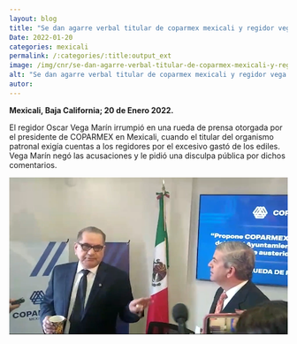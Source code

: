 ```yaml
---
layout: blog
title: "Se dan agarre verbal titular de coparmex mexicali y regidor vega marín"
Date: 2022-01-20
categories: mexicali
permalink: /:categories/:title:output_ext
image: /img/cnr/se-dan-agarre-verbal-titular-de-coparmex-mexicali-y-regidor-vega-marin.png
alt: "Se dan agarre verbal titular de coparmex mexicali y regidor vega marín"
autor:
---
```


**Mexicali, Baja California; 20 de Enero 2022.** 

El regidor Oscar Vega Marín irrumpió en una rueda de prensa otorgada por el presidente de COPARMEX en Mexicali, cuando el titular del organismo patronal exigía cuentas a los regidores por el excesivo gastó de los ediles. 
Vega Marín negó las acusaciones y le pidió una disculpa pública por dichos comentarios.

<div id="carouselExampleSlidesOnly" class="carousel slide" data-ride="carousel">
  <div class="carousel-inner">
    <div class="carousel-item active">
       <img class="d-block w-100" src="/img/cnr/se-dan-agarre-verbal-titular-de-coparmex-mexicali-y-regidor-vega-marin.png" loading="lazy"  alt="Se dan agarre verbal titular de coparmex mexicali y regidor vega marín">
    </div>
  </div>
</div>